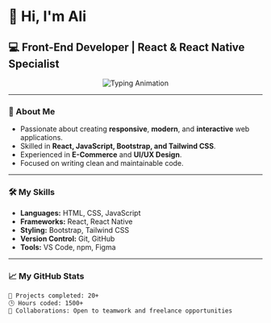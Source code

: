 # 👋 Hi, I'm Ali

## 💻 Front-End Developer | React & React Native Specialist

<p align="center">
  <img src="https://readme-typing-svg.demolab.com?font=Fira+Code&size=32&duration=2500&pause=1000&color=00C8FF&center=true&vCenter=true&width=650&lines=Front-End+Developer;React+%26+React+Native+Engineer;E-Commerce+Website+Builder;UI%2FUX+Design+Lover;Always+Learning+and+Improving" alt="Typing Animation" />
</p>

---

### 🧠 About Me  
- Passionate about creating **responsive**, **modern**, and **interactive** web applications.  
- Skilled in **React, JavaScript, Bootstrap, and Tailwind CSS**.  
- Experienced in **E-Commerce** and **UI/UX Design**.  
- Focused on writing clean and maintainable code.  

---

### 🛠️ My Skills  
- **Languages:** HTML, CSS, JavaScript  
- **Frameworks:** React, React Native  
- **Styling:** Bootstrap, Tailwind CSS  
- **Version Control:** Git, GitHub  
- **Tools:** VS Code, npm, Figma  

---

### 📈 My GitHub Stats  
```bash
🌟 Projects completed: 20+  
🕒 Hours coded: 1500+  
💬 Collaborations: Open to teamwork and freelance opportunities  
